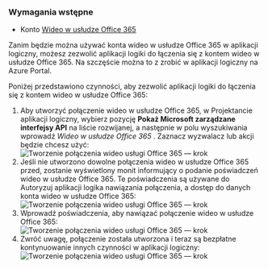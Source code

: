 ### <a name="prerequisites"></a>Wymagania wstępne

- Konto [Wideo w usłudze Office 365](https://support.office.com/article/Meet-Office-365-Video-ca1cc1a9-a615-46e1-b6a3-40dbd99939a6)  


Zanim będzie można używać konta wideo w usłudze Office 365 w aplikacji logiczny, możesz zezwolić aplikacji logiki do łączenia się z kontem wideo w usłudze Office 365. Na szczęście można to z zrobić w aplikacji logiczny na Azure Portal.  

Poniżej przedstawiono czynności, aby zezwolić aplikacji logiki do łączenia się z kontem wideo w usłudze Office 365:  
1. Aby utworzyć połączenie wideo w usłudze Office 365, w Projektancie aplikacji logiczny, wybierz pozycję **Pokaż Microsoft zarządzane interfejsy API** na liście rozwijanej, a następnie w polu wyszukiwania wprowadź *Wideo w usłudze Office 365* . Zaznacz wyzwalacz lub akcji będzie chcesz użyć:  
![Tworzenie połączenia wideo usługi Office 365 — krok](./media/connectors-create-api-office365video/office365video-1.png)  
2. Jeśli nie utworzono dowolne połączenia wideo w usłudze Office 365 przed, zostanie wyświetlony monit informujący o podanie poświadczeń wideo w usłudze Office 365. Te poświadczenia są używane do Autoryzuj aplikacji logika nawiązania połączenia, a dostęp do danych konta wideo w usłudze Office 365:  
![Tworzenie połączenia wideo usługi Office 365 — krok](./media/connectors-create-api-office365video/office365video-2.png)  
3. Wprowadź poświadczenia, aby nawiązać połączenie wideo w usłudze Office 365:  
 ![Tworzenie połączenia wideo usługi Office 365 — krok](./media/connectors-create-api-office365video/office365video-3.png)  
4. Zwróć uwagę, połączenie została utworzona i teraz są bezpłatne kontynuowanie innych czynności w aplikacji logiczny:  
![Tworzenie połączenia wideo usługi Office 365 — krok](./media/connectors-create-api-office365video/office365video-4.png)  
